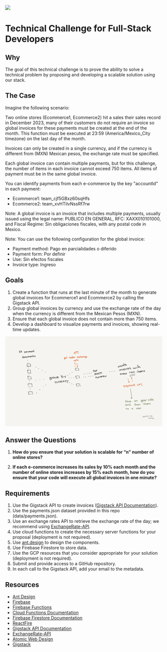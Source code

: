 ![](https://gigstack.pro/images/gigstack-pro.png)

# Technical Challenge for Full-Stack Developers

## Why

The goal of this technical challenge is to prove the ability to solve a technical problem by proposing and developing a scalable solution using our stack.

## The Case

Imagine the following scenario:

Two online stores (Ecommerce1, Ecommerce2) hit a sales their sales record in December 2023, many of their customers do not require an invoice so global invoices for these payments must be created at the end of the month. This function must be executed at 23:59 (America/Mexico_City timezone) on the last day of the month.

Invoices can only be created in a single currency, and if the currency is different from (MXN) Mexican pesos, the exchange rate must be specified.

Each global invoice can contain multiple payments, but for this challenge, the number of items in each invoice cannot exceed 750 items. All items of payment must be in the same global invoice.

You can identify payments from each e-commerce by the key "accountId" in each payment:

- Ecommerce1: team_cjf5GBxz60sqHfs
- Ecommerce2: team_xvHTilvNssRf7rw

Note: A global invoice is an invoice that includes multiple payments, usually issued using the legal name: PUBLICO EN GENERAL, RFC: XAXX010101000, and Fiscal Regime: Sin obligaciones fiscales, with any postal code in Mexico.

Note: You can use the following configuration for the global invoice:

- Payment method: Pago en parcialidades o diferido
- Payment form: Por definir
- Use: Sin efectos fiscales
- Invoice type: Ingreso

## Goals

1. Create a function that runs at the last minute of the month to generate global invoices for Ecommerce1 and Ecommerce2 by calling the Gigstack API.
2. Group global invoices by currency and use the exchange rate of the day when the currency is different from the Mexican Pesos (MXN).
3. Ensure that each global invoice does not contain more than 750 items.
4. Develop a dashboard to visualize payments and invoices, showing real-time updates.

![](assets/diagram.png)

## Answer the Questions

1. **How do you ensure that your solution is scalable for “n” number of online stores?** 

2. **If each e-commerce increases its sales by 10% each month and the number of online stores increases by 15% each month, how do you ensure that your code will execute all global invoices in one minute?**

## Requirements

1. Use the Gigstack API to create invoices ([Gigstack API Documentation](https://gigstack.xyz/api-docs)).
2. Use the payments.json dataset provided in this repo (data/payments.json).
3. Use an exchange rates API to retrieve the exchange rate of the day; we recommend using [ExchangeRate-API](https://www.exchangerate-api.com/).
4. Use cloud functions to create the necessary server functions for your proposal (deployment is not required).
5. Use [ant.design](https://ant.design) to design the components.
6. Use Firebase Firestore to store data.
7. Use the GCP resources that you consider appropriate for your solution (deployment is not required).
8. Submit and provide access to a GitHub repository.
9. In each call to the Gigstack API, add your email to the metadata.

## Resources

- [Ant Design](https://ant.design)
- [Firebase](https://firebase.google.com)
- [Firebase Functions](https://firebase.google.com/docs/functions)
- [Cloud Functions Documentation](https://cloud.google.com/functions/docs)
- [Firebase Firestore Documentation](https://firebase.google.com/docs/firestore)
- [ReactFire](https://github.com/FirebaseExtended/reactfire)
- [Gigstack API Documentation](https://gigstack.xyz/api-docs)
- [ExchangeRate-API](https://www.exchangerate-api.com/)
- [Atomic Web Design](https://bradfrost.com/blog/post/atomic-web-design)
- [Gigstack](https://gigstack.pro)
